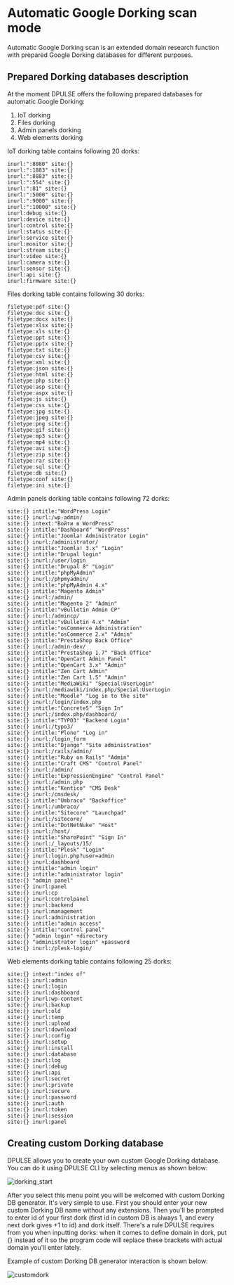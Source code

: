 # Automatic Google Dorking scan mode

Automatic Google Dorking scan is an extended domain research function with prepared Google Dorking databases for different purposes. 

## Prepared Dorking databases description

At the moment DPULSE offers the following prepared databases for automatic Google Dorking:

1. IoT dorking
2. Files dorking
3. Admin panels dorking
4. Web elements dorking

IoT dorking table contains following 20 dorks:
```
inurl:":8080" site:{}
inurl:":1883" site:{}
inurl:":8883" site:{}
inurl:":554" site:{}
inurl:":81" site:{}
inurl:":5000" site:{}
inurl:":9000" site:{}
inurl:":10000" site:{}
inurl:debug site:{}
inurl:device site:{}
inurl:control site:{}
inurl:status site:{}
inurl:service site:{}
inurl:monitor site:{}
inurl:stream site:{}
inurl:video site:{}
inurl:camera site:{}
inurl:sensor site:{}
inurl:api site:{}
inurl:firmware site:{}
```

Files dorking table contains following 30 dorks:
```
filetype:pdf site:{}
filetype:doc site:{}
filetype:docx site:{}
filetype:xlsx site:{}
filetype:xls site:{}
filetype:ppt site:{}
filetype:pptx site:{}
filetype:txt site:{}
filetype:csv site:{}
filetype:xml site:{}
filetype:json site:{}
filetype:html site:{}
filetype:php site:{}
filetype:asp site:{}
filetype:aspx site:{}
filetype:js site:{}
filetype:css site:{}
filetype:jpg site:{}
filetype:jpeg site:{}
filetype:png site:{}
filetype:gif site:{}
filetype:mp3 site:{}
filetype:mp4 site:{}
filetype:avi site:{}
filetype:zip site:{}
filetype:rar site:{}
filetype:sql site:{}
filetype:db site:{}
filetype:conf site:{}
filetype:ini site:{}
```

Admin panels dorking table contains following 72 dorks:
```
site:{} intitle:"WordPress Login"
site:{} inurl:/wp-admin/
site:{} intext:"Войти в WordPress"
site:{} intitle:"Dashboard" "WordPress"
site:{} intitle:"Joomla! Administrator Login"
site:{} inurl:/administrator/
site:{} intitle:"Joomla! 3.x" "Login"
site:{} intitle:"Drupal login"
site:{} inurl:/user/login
site:{} intitle:"Drupal 8" "Login"
site:{} intitle:"phpMyAdmin"
site:{} inurl:/phpmyadmin/
site:{} intitle:"phpMyAdmin 4.x"
site:{} intitle:"Magento Admin"
site:{} inurl:/admin/
site:{} intitle:"Magento 2" "Admin"
site:{} intitle:"vBulletin Admin CP"
site:{} inurl:/admincp/
site:{} intitle:"vBulletin 4.x" "Admin"
site:{} intitle:"osCommerce Administration"
site:{} intitle:"osCommerce 2.x" "Admin"
site:{} intitle:"PrestaShop Back Office"
site:{} inurl:/admin-dev/
site:{} intitle:"PrestaShop 1.7" "Back Office"
site:{} intitle:"OpenCart Admin Panel"
site:{} intitle:"OpenCart 3.x" "Admin"
site:{} intitle:"Zen Cart Admin"
site:{} intitle:"Zen Cart 1.5" "Admin"
site:{} intitle:"MediaWiki" "Special:UserLogin"
site:{} inurl:/mediawiki/index.php/Special:UserLogin
site:{} intitle:"Moodle" "Log in to the site"
site:{} inurl:/login/index.php
site:{} intitle:"Concrete5" "Sign In"
site:{} inurl:/index.php/dashboard/
site:{} intitle:"TYPO3" "Backend Login"
site:{} inurl:/typo3/
site:{} intitle:"Plone" "Log in"
site:{} inurl:/login_form
site:{} intitle:"Django" "Site administration"
site:{} inurl:/rails/admin/
site:{} intitle:"Ruby on Rails" "Admin"
site:{} intitle:"Craft CMS" "Control Panel"
site:{} inurl:/admin/
site:{} intitle:"ExpressionEngine" "Control Panel"
site:{} inurl:/admin.php
site:{} intitle:"Kentico" "CMS Desk"
site:{} inurl:/cmsdesk/
site:{} intitle:"Umbraco" "Backoffice"
site:{} inurl:/umbraco/
site:{} intitle:"Sitecore" "Launchpad"
site:{} inurl:/sitecore/
site:{} intitle:"DotNetNuke" "Host"
site:{} inurl:/host/
site:{} intitle:"SharePoint" "Sign In"
site:{} inurl:/_layouts/15/
site:{} intitle:"Plesk" "Login"
site:{} inurl:login.php?user=admin
site:{} inurl:dashboard
site:{} intitle:"admin login"
site:{} intitle:"administrator login"
site:{} "admin panel"
site:{} inurl:panel
site:{} inurl:cp
site:{} inurl:controlpanel
site:{} inurl:backend
site:{} inurl:management
site:{} inurl:administration
site:{} intitle:"admin access"
site:{} intitle:"control panel"
site:{} "admin login" +directory
site:{} "administrator login" +password
site:{} inurl:/plesk-login/
```

Web elements dorking table contains following 25 dorks:
```
site:{} intext:"index of"
site:{} inurl:admin
site:{} inurl:login
site:{} inurl:dashboard
site:{} inurl:wp-content
site:{} inurl:backup
site:{} inurl:old
site:{} inurl:temp
site:{} inurl:upload
site:{} inurl:download
site:{} inurl:config
site:{} inurl:setup
site:{} inurl:install
site:{} inurl:database
site:{} inurl:log
site:{} inurl:debug
site:{} inurl:api
site:{} inurl:secret
site:{} inurl:private
site:{} inurl:secure
site:{} inurl:password
site:{} inurl:auth
site:{} inurl:token
site:{} inurl:session
site:{} inurl:panel
```

## Creating custom Dorking database

DPULSE allows you to create your own custom Google Dorking database. You can do it using DPULSE CLI by selecting menus as shown below:

![dorking_start](https://github.com/user-attachments/assets/fc8fe1ba-1845-46d1-a9b9-d09d3dc03ce6)

After you select this menu point you will be welcomed with custom Dorking DB generator. It's very simple to use. First you should enter your new custom Dorking DB name without any extensions. Then you'll be prompted to enter id of your first dork (first id in custom DB is always 1, and every next dork gives +1 to id) and dork itself. There's a rule DPULSE requires from you when inputting dorks: when it comes to define domain in dork, put {} instead of it so the program code will replace these brackets with actual domain you'll enter lately.

Example of custom Dorking DB generator interaction is shown below:

![customdork](https://github.com/user-attachments/assets/8f3e8ca5-feec-4bf5-add8-048f54931b67)



